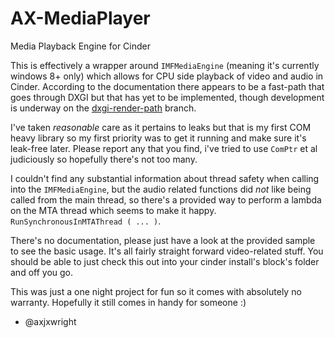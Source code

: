 # AX-MediaPlayer
Media Playback Engine for Cinder

This is effectively a wrapper around `IMFMediaEngine` (meaning it's currently windows 8+ only) which allows for CPU side playback
of video and audio in Cinder. According to the documentation there appears to be a fast-path
that goes through DXGI but that has yet to be implemented, though development is underway on the [dxgi-render-path](https://github.com/axjxwright/AX-MediaPlayer/blob/dxgi-render-path/) branch.

I've taken _reasonable_ care as it pertains to leaks but that is my first COM heavy library
so my first priority was to get it running and make sure it's leak-free later. Please report any
that you find, i've tried to use `ComPtr` et al judiciously so hopefully there's not too many.

I couldn't find any substantial information about thread safety when calling into the `IMFMediaEngine`,
but the audio related functions did _not_ like being called from the main thread, so there's a provided 
way to perform a lambda on the MTA thread which seems to make it happy. `RunSynchronousInMTAThread ( ... )`. 

There's no documentation, please just have a look at the provided sample to see the basic usage. It's all fairly straight forward
video-related stuff. You should be able to just check this out into your cinder install's block's folder and off you go.

This was just a one night project for fun so it comes with absolutely no warranty. Hopefully it still comes in handy for someone :)

- @axjxwright
